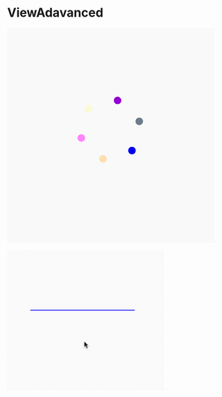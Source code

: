 # ViewAdavanced
 ![仿雅虎加载](https://github.com/broderickwang/ViewAdavanced/blob/master/shoot/2017-08-11%2010.22.12.gif) 
 
 ![仿雅虎加载](https://github.com/broderickwang/ViewAdavanced/blob/master/shoot/2017-08-11%2011.08.45.gif) 
